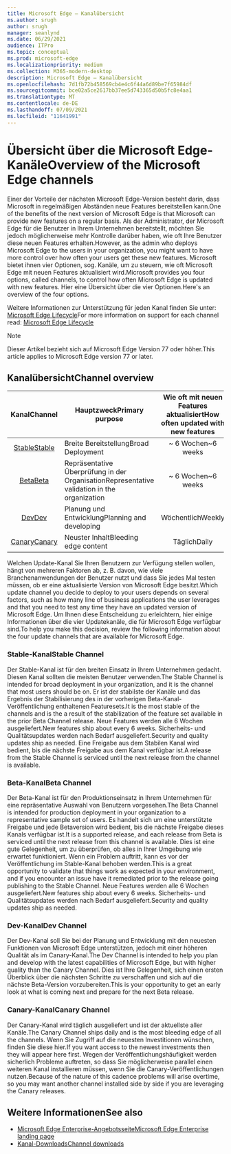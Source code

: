 ```yaml
---
title: Microsoft Edge – Kanalübersicht
ms.author: srugh
author: srugh
manager: seanlynd
ms.date: 06/29/2021
audience: ITPro
ms.topic: conceptual
ms.prod: microsoft-edge
ms.localizationpriority: medium
ms.collection: M365-modern-desktop
description: Microsoft Edge – Kanalübersicht
ms.openlocfilehash: 7d1fb72b458569cb4e4c6f44a6d89be7f65984df
ms.sourcegitcommit: bce02a5ce2617bb37ee5d743365d50b5fc8e4aa1
ms.translationtype: MT
ms.contentlocale: de-DE
ms.lasthandoff: 07/09/2021
ms.locfileid: "11641991"
---
```

# <a name="overview-of-the-microsoft-edge-channels"></a><span data-ttu-id="37789-103">Übersicht über die Microsoft Edge-Kanäle</span><span class="sxs-lookup"><span data-stu-id="37789-103">Overview of the Microsoft Edge channels</span></span>

<span data-ttu-id="37789-104">Einer der Vorteile der nächsten Microsoft Edge-Version besteht darin, dass Microsoft in regelmäßigen Abständen neue Features bereitstellen kann.</span><span class="sxs-lookup"><span data-stu-id="37789-104">One of the benefits of the next version of Microsoft Edge is that Microsoft can provide new features on a regular basis.</span></span> <span data-ttu-id="37789-105">Als der Administrator, der Microsoft Edge für die Benutzer in Ihrem Unternehmen bereitstellt, möchten Sie jedoch möglicherweise mehr Kontrolle darüber haben, wie oft Ihre Benutzer diese neuen Features erhalten.</span><span class="sxs-lookup"><span data-stu-id="37789-105">However, as the admin who deploys Microsoft Edge to the users in your organization, you might want to have more control over how often your users get these new features.</span></span> <span data-ttu-id="37789-106">Microsoft bietet ihnen vier Optionen, sog. Kanäle, um zu steuern, wie oft Microsoft Edge mit neuen Features aktualisiert wird.</span><span class="sxs-lookup"><span data-stu-id="37789-106">Microsoft provides you four options, called channels, to control how often Microsoft Edge is updated with new features.</span></span> <span data-ttu-id="37789-107">Hier eine Übersicht über die vier Optionen.</span><span class="sxs-lookup"><span data-stu-id="37789-107">Here's an overview of the four options.</span></span>

<span data-ttu-id="37789-108">Weitere Informationen zur Unterstützung für jeden Kanal finden Sie unter:[ Microsoft Edge Lifecycle](/deployedge/microsoft-edge-support-lifecycle)</span><span class="sxs-lookup"><span data-stu-id="37789-108">For more information on support for each channel read: [Microsoft Edge Lifecycle](/deployedge/microsoft-edge-support-lifecycle)</span></span>
  
> [!NOTE]
> <span data-ttu-id="37789-109">Dieser Artikel bezieht sich auf Microsoft Edge Version 77 oder höher.</span><span class="sxs-lookup"><span data-stu-id="37789-109">This article applies to Microsoft Edge version 77 or later.</span></span>

## <a name="channel-overview"></a><span data-ttu-id="37789-110">Kanalübersicht</span><span class="sxs-lookup"><span data-stu-id="37789-110">Channel overview</span></span>

|<span data-ttu-id="37789-111">Kanal</span><span class="sxs-lookup"><span data-stu-id="37789-111">Channel</span></span>|<span data-ttu-id="37789-112">Hauptzweck</span><span class="sxs-lookup"><span data-stu-id="37789-112">Primary purpose</span></span>|<span data-ttu-id="37789-113">Wie oft mit neuen Features aktualisiert</span><span class="sxs-lookup"><span data-stu-id="37789-113">How often updated with new features</span></span>|<span data-ttu-id="37789-114">Unterstützt?</span><span class="sxs-lookup"><span data-stu-id="37789-114">Supported?</span></span>|
|:---:|---|:---:|:---:|
|[<span data-ttu-id="37789-115">Stable</span><span class="sxs-lookup"><span data-stu-id="37789-115">Stable</span></span>](#stable-channel)|<span data-ttu-id="37789-116">Breite Bereitstellung</span><span class="sxs-lookup"><span data-stu-id="37789-116">Broad Deployment</span></span>|<span data-ttu-id="37789-117">~ 6 Wochen</span><span class="sxs-lookup"><span data-stu-id="37789-117">~6 weeks</span></span>|<span data-ttu-id="37789-118">Ja</span><span class="sxs-lookup"><span data-stu-id="37789-118">Yes</span></span>|
|[<span data-ttu-id="37789-119">Beta</span><span class="sxs-lookup"><span data-stu-id="37789-119">Beta</span></span>](#beta-channel)|<span data-ttu-id="37789-120">Repräsentative Überprüfung in der Organisation</span><span class="sxs-lookup"><span data-stu-id="37789-120">Representative validation in the organization</span></span>|<span data-ttu-id="37789-121">~ 6 Wochen</span><span class="sxs-lookup"><span data-stu-id="37789-121">~6 weeks</span></span>|<span data-ttu-id="37789-122">Ja</span><span class="sxs-lookup"><span data-stu-id="37789-122">Yes</span></span>|
|[<span data-ttu-id="37789-123">Dev</span><span class="sxs-lookup"><span data-stu-id="37789-123">Dev</span></span>](#dev-channel)|<span data-ttu-id="37789-124">Planung und Entwicklung</span><span class="sxs-lookup"><span data-stu-id="37789-124">Planning and developing</span></span>|<span data-ttu-id="37789-125">Wöchentlich</span><span class="sxs-lookup"><span data-stu-id="37789-125">Weekly</span></span>|<span data-ttu-id="37789-126">Nein</span><span class="sxs-lookup"><span data-stu-id="37789-126">No</span></span>|
|[<span data-ttu-id="37789-127">Canary</span><span class="sxs-lookup"><span data-stu-id="37789-127">Canary</span></span>](#canary-channel)|<span data-ttu-id="37789-128">Neuster Inhalt</span><span class="sxs-lookup"><span data-stu-id="37789-128">Bleeding edge content</span></span>|<span data-ttu-id="37789-129">Täglich</span><span class="sxs-lookup"><span data-stu-id="37789-129">Daily</span></span>|<span data-ttu-id="37789-130">Nein</span><span class="sxs-lookup"><span data-stu-id="37789-130">No</span></span>|

<span data-ttu-id="37789-131">Welchen Update-Kanal Sie Ihren Benutzern zur Verfügung stellen wollen, hängt von mehreren Faktoren ab, z. B. davon, wie viele Branchenanwendungen der Benutzer nutzt und dass Sie jedes Mal testen müssen, ob er eine aktualisierte Version von Microsoft Edge besitzt.</span><span class="sxs-lookup"><span data-stu-id="37789-131">Which update channel you decide to deploy to your users depends on several factors, such as how many line of business applications the user leverages and that you need to test any time they have an updated version of Microsoft Edge.</span></span> <span data-ttu-id="37789-132">Um Ihnen diese Entscheidung zu erleichtern, hier einige Informationen über die vier Updatekanäle, die für Microsoft Edge verfügbar sind.</span><span class="sxs-lookup"><span data-stu-id="37789-132">To help you make this decision, review the following information about the four update channels that are available for Microsoft Edge.</span></span>

### <a name="stable-channel"></a><span data-ttu-id="37789-133">Stable-Kanal</span><span class="sxs-lookup"><span data-stu-id="37789-133">Stable Channel</span></span>

<span data-ttu-id="37789-134">Der Stable-Kanal ist für den breiten Einsatz in Ihrem Unternehmen gedacht. Diesen Kanal sollten die meisten Benutzer verwenden.</span><span class="sxs-lookup"><span data-stu-id="37789-134">The Stable Channel is intended for broad deployment in your organization, and it is the channel that most users should be on.</span></span> <span data-ttu-id="37789-135">Er ist der stabilste der Kanäle und das Ergebnis der Stabilisierung des in der vorherigen Beta-Kanal-Veröffentlichung enthaltenen Featuresets.</span><span class="sxs-lookup"><span data-stu-id="37789-135">It is the most stable of the channels and is the a result of the stabilization of the feature set available in the prior Beta Channel release.</span></span> <span data-ttu-id="37789-136">Neue Features werden alle 6 Wochen ausgeliefert.</span><span class="sxs-lookup"><span data-stu-id="37789-136">New features ship about every 6 weeks.</span></span> <span data-ttu-id="37789-137">Sicherheits- und Qualitätsupdates werden nach Bedarf ausgeliefert.</span><span class="sxs-lookup"><span data-stu-id="37789-137">Security and quality updates ship as needed.</span></span> <span data-ttu-id="37789-138">Eine Freigabe aus dem Stabilen Kanal wird bedient, bis die nächste Freigabe aus dem Kanal verfügbar ist.</span><span class="sxs-lookup"><span data-stu-id="37789-138">A release from the Stable Channel is serviced until the next release from the channel is available.</span></span>

### <a name="beta-channel"></a><span data-ttu-id="37789-139">Beta-Kanal</span><span class="sxs-lookup"><span data-stu-id="37789-139">Beta Channel</span></span>

<span data-ttu-id="37789-140">Der Beta-Kanal ist für den Produktionseinsatz in Ihrem Unternehmen für eine repräsentative Auswahl von Benutzern vorgesehen.</span><span class="sxs-lookup"><span data-stu-id="37789-140">The Beta Channel is intended for production deployment in your organization to a representative sample set of users.</span></span> <span data-ttu-id="37789-141">Es handelt sich um eine unterstützte Freigabe und jede Betaversion wird bedient, bis die nächste Freigabe dieses Kanals verfügbar ist.</span><span class="sxs-lookup"><span data-stu-id="37789-141">It is a supported release, and each release from Beta is serviced until the next release from this channel is available.</span></span> <span data-ttu-id="37789-142">Dies ist eine gute Gelegenheit, um zu überprüfen, ob alles in Ihrer Umgebung wie erwartet funktioniert. Wenn ein Problem auftritt, kann es vor der Veröffentlichung im Stable-Kanal behoben werden.</span><span class="sxs-lookup"><span data-stu-id="37789-142">This is a great opportunity to validate that things work as expected in your environment, and if you encounter an issue have it remediated prior to the release going publishing to the Stable Channel.</span></span> <span data-ttu-id="37789-143">Neue Features werden alle 6 Wochen ausgeliefert.</span><span class="sxs-lookup"><span data-stu-id="37789-143">New features ship about every 6 weeks.</span></span> <span data-ttu-id="37789-144">Sicherheits- und Qualitätsupdates werden nach Bedarf ausgeliefert.</span><span class="sxs-lookup"><span data-stu-id="37789-144">Security and quality updates ship as needed.</span></span>

### <a name="dev-channel"></a><span data-ttu-id="37789-145">Dev-Kanal</span><span class="sxs-lookup"><span data-stu-id="37789-145">Dev Channel</span></span>

<span data-ttu-id="37789-146">Der Dev-Kanal soll Sie bei der Planung und Entwicklung mit den neuesten Funktionen von Microsoft Edge unterstützen, jedoch mit einer höheren Qualität als im Canary-Kanal.</span><span class="sxs-lookup"><span data-stu-id="37789-146">The Dev Channel is intended to help you plan and develop with the latest capabilities of Microsoft Edge, but with higher quality than the Canary Channel.</span></span> <span data-ttu-id="37789-147">Dies ist Ihre Gelegenheit, sich einen ersten Überblick über die nächsten Schritte zu verschaffen und sich auf die nächste Beta-Version vorzubereiten.</span><span class="sxs-lookup"><span data-stu-id="37789-147">This is your opportunity to get an early look at what is coming next and prepare for the next Beta release.</span></span>

### <a name="canary-channel"></a><span data-ttu-id="37789-148">Canary-Kanal</span><span class="sxs-lookup"><span data-stu-id="37789-148">Canary Channel</span></span>

<span data-ttu-id="37789-149">Der Canary-Kanal wird täglich ausgeliefert und ist der aktuellste aller Kanäle.</span><span class="sxs-lookup"><span data-stu-id="37789-149">The Canary Channel ships daily and is the most bleeding edge of all the channels.</span></span> <span data-ttu-id="37789-150">Wenn Sie Zugriff auf die neuesten Investitionen wünschen, finden Sie diese hier.</span><span class="sxs-lookup"><span data-stu-id="37789-150">If you want access to the newest investments then they will appear here first.</span></span> <span data-ttu-id="37789-151">Wegen der Veröffentlichungshäufigkeit werden sicherlich Probleme auftreten, so dass Sie möglicherweise parallel einen weiteren Kanal installieren müssen, wenn Sie die Canary-Veröffentlichungen nutzen.</span><span class="sxs-lookup"><span data-stu-id="37789-151">Because of the nature of this cadence problems will arise overtime, so you may want another channel installed side by side if you are leveraging the Canary releases.</span></span>

## <a name="see-also"></a><span data-ttu-id="37789-152">Weitere Informationen</span><span class="sxs-lookup"><span data-stu-id="37789-152">See also</span></span>

- [<span data-ttu-id="37789-153">Microsoft Edge Enterprise-Angebotsseite</span><span class="sxs-lookup"><span data-stu-id="37789-153">Microsoft Edge Enterprise landing page</span></span>](https://aka.ms/EdgeEnterprise)
- [<span data-ttu-id="37789-154">Kanal-Downloads</span><span class="sxs-lookup"><span data-stu-id="37789-154">Channel downloads</span></span>](https://aka.ms/EdgeEnterprise)
